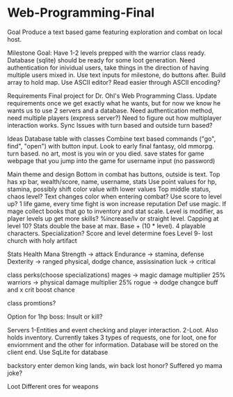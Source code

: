 # Web-Programming-Final

Goal
Produce a text based game featuring exploration and combat on local host.

Milestone Goal: Have 1-2 levels prepped with the warrior class ready. Database (sqlite) should be ready for some loot generation. Need authentication for inividual users, take things in the direction of having multiple users mixed in. Use text inputs for milestone, do buttons after. Build array to hold map. Use ASCII editor? Read easier through ASCII encoding? 

Requirements
Final project for Dr. Ohl's Web Programming Class. 
Update requirements once we get exactly what he wants, but for now we know he wants us to use 2 servers and a database. 
Need authentication method, need multiple players (express server?) Need to figure out how multiplayer interaction works. Sync Issues with turn based and outside turn based?

Ideas
Database table with classes
Combine text based commands ("go", find", "open") with button input. Look to early final fantasy, old mmorpg. turn based.
no art, most is you win or you died.
save states for game
webpage that you jump into the game for username input (no password)

Main theme and design
Bottom in combat has buttons, outside is text. 
Top has xp bar, wealth/score, name, username, stats
Use point values for hp, stamina, possibly shift color value with lower values
Top middle status, chaos level?
Text changes color when entering combat?
Use score to level up? 1 life game, every time fight is won increase reputation
Def use magic. If mage collect books that go to inventory and stat scale. Level is modifier, as player levels up get more skills? %increase/lv or straight level. Capping at level 10? Stats double the base at max. Base + (10 * level). 4 playable characters. Specialization?
Score and level determine foes
Level 9- lost church with holy artifact

Stats
Health
Mana
Strength -> attack
Endurance -> stamina, defense
Dexterity -> ranged physical, dodge chance, assissination
luck -> critical

class perks(choose specializations)
mages -> magic damage multiplier 25%
warriors -> physical damage multiplier 25%
rogue -> dodge changce buff and x crit boost chance

class promtions?

Option for 1hp boss: Insult or kill?


Servers
1-Entities and event checking and player interaction. 
2-Loot. Also holds inventory. Currently takes 3 types of requests, one for loot, one for enviornment and the other for information. Database will be stored on the client end.
Use SqLite for database

backstory
enter demon king lands, win back lost honor? Suffered yo mama joke?

Loot
Different ores for weapons


